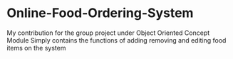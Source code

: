 # Online-Food-Ordering-System
My contribution for the group project under Object Oriented Concept Module 
Simply contains the functions of adding removing and editing food items on the system 
